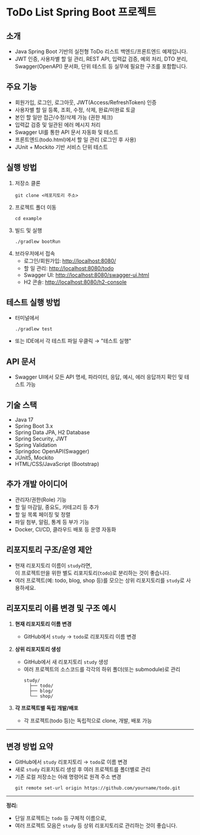 # ToDo List Spring Boot 프로젝트

## 소개
- Java Spring Boot 기반의 실전형 ToDo 리스트 백엔드/프론트엔드 예제입니다.
- JWT 인증, 사용자별 할 일 관리, REST API, 입력값 검증, 예외 처리, DTO 분리, Swagger(OpenAPI) 문서화, 단위 테스트 등 실무에 필요한 구조를 포함합니다.

## 주요 기능
- 회원가입, 로그인, 로그아웃, JWT(Access/RefreshToken) 인증
- 사용자별 할 일 등록, 조회, 수정, 삭제, 완료/미완료 토글
- 본인 할 일만 접근/수정/삭제 가능 (권한 체크)
- 입력값 검증 및 일관된 에러 메시지 처리
- Swagger UI를 통한 API 문서 자동화 및 테스트
- 프론트엔드(todo.html)에서 할 일 관리 (로그인 후 사용)
- JUnit + Mockito 기반 서비스 단위 테스트

## 실행 방법
1. 저장소 클론  
   ```
   git clone <레포지토리 주소>
   ```
2. 프로젝트 폴더 이동  
   ```
   cd example
   ```
3. 빌드 및 실행  
   ```
   ./gradlew bootRun
   ```
4. 브라우저에서 접속  
   - 로그인/회원가입: [http://localhost:8080/](http://localhost:8080/)
   - 할 일 관리: [http://localhost:8080/todo](http://localhost:8080/todo)
   - Swagger UI: [http://localhost:8080/swagger-ui.html](http://localhost:8080/swagger-ui.html)
   - H2 콘솔: [http://localhost:8080/h2-console](http://localhost:8080/h2-console)

## 테스트 실행 방법
- 터미널에서  
  ```
  ./gradlew test
  ```
- 또는 IDE에서 각 테스트 파일 우클릭 → "테스트 실행"

## API 문서
- Swagger UI에서 모든 API 명세, 파라미터, 응답, 예시, 에러 응답까지 확인 및 테스트 가능

## 기술 스택
- Java 17
- Spring Boot 3.x
- Spring Data JPA, H2 Database
- Spring Security, JWT
- Spring Validation
- Springdoc OpenAPI(Swagger)
- JUnit5, Mockito
- HTML/CSS/JavaScript (Bootstrap)

## 추가 개발 아이디어
- 관리자/권한(Role) 기능
- 할 일 마감일, 중요도, 카테고리 등 추가
- 할 일 목록 페이징 및 정렬
- 파일 첨부, 알림, 통계 등 부가 기능
- Docker, CI/CD, 클라우드 배포 등 운영 자동화

## 리포지토리 구조/운영 제안

- 현재 리포지토리 이름이 `study`라면,  
  이 프로젝트만을 위한 별도 리포지토리(`todo`)로 분리하는 것이 좋습니다.
- 여러 프로젝트(예: todo, blog, shop 등)를 모으는 상위 리포지토리를 `study`로 사용하세요.

## 리포지토리 이름 변경 및 구조 예시

1. **현재 리포지토리 이름 변경**
   - GitHub에서 `study` → `todo`로 리포지토리 이름 변경

2. **상위 리포지토리 생성**
   - GitHub에서 새 리포지토리 `study` 생성
   - 여러 프로젝트의 소스코드를 각각의 하위 폴더(또는 submodule)로 관리
     ```
     study/
       ├── todo/
       ├── blog/
       └── shop/
     ```

3. **각 프로젝트별 독립 개발/배포**
   - 각 프로젝트(todo 등)는 독립적으로 clone, 개발, 배포 가능

---

## 변경 방법 요약

- GitHub에서 `study` 리포지토리 → `todo`로 이름 변경
- 새로 `study` 리포지토리 생성 후 여러 프로젝트를 폴더별로 관리
- 기존 로컬 저장소는 아래 명령어로 원격 주소 변경
  ```
  git remote set-url origin https://github.com/yourname/todo.git
  ```

---

**정리:**  
- 단일 프로젝트는 `todo` 등 구체적 이름으로,  
- 여러 프로젝트 모음은 `study` 등 상위 리포지토리로 관리하는 것이 좋습니다.
